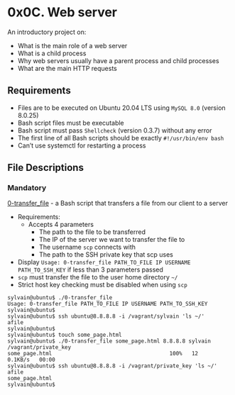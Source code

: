 # 0x0C. Web server
An introductory project on:

- What is the main role of a web server
- What is a child process
- Why web servers usually have a parent process and child processes
- What are the main HTTP requests

## Requirements
- Files are to be executed on Ubuntu 20.04 LTS using `MySQL 8.0` (version 8.0.25)
- Bash script files must be executable
- Bash script must pass `Shellcheck` (version 0.3.7) without any error
- The first line of all Bash scripts should be exactly `#!/usr/bin/env bash`
- Can’t use systemctl for restarting a process

## File Descriptions
### Mandatory
[0-transfer_file](./0-transfer_file) - a Bash script that transfers a file from our client to a server
- Requirements:
  - Accepts 4 parameters
    - The path to the file to be transferred
    - The IP of the server we want to transfer the file to
    - The username `scp` connects with
    - The path to the SSH private key that scp uses
- Display `Usage: 0-transfer_file PATH_TO_FILE IP USERNAME PATH_TO_SSH_KEY` if less than 3 parameters passed
- `scp` must transfer the file to the user home directory `~/`
- Strict host key checking must be disabled when using `scp`
```
sylvain@ubuntu$ ./0-transfer_file
Usage: 0-transfer_file PATH_TO_FILE IP USERNAME PATH_TO_SSH_KEY
sylvain@ubuntu$
sylvain@ubuntu$ ssh ubuntu@8.8.8.8 -i /vagrant/sylvain 'ls ~/'
afile
sylvain@ubuntu$ 
sylvain@ubuntu$ touch some_page.html
sylvain@ubuntu$ ./0-transfer_file some_page.html 8.8.8.8 sylvain /vagrant/private_key
some_page.html                                     100%   12     0.1KB/s   00:00
sylvain@ubuntu$ ssh ubuntu@8.8.8.8 -i /vagrant/private_key 'ls ~/'
afile
some_page.html
sylvain@ubuntu$
```
